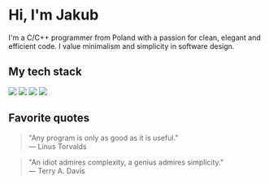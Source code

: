 # Hi, I'm Jakub
I'm a C/C++ programmer from Poland with a passion for clean, elegant and efficient code. I value minimalism and simplicity in software design.

## My tech stack
<div display="flex">
  <img src="https://img.shields.io/badge/C-00599C.svg?style=for-the-badge&logo=c&logoColor=white"/>
  <img src="https://img.shields.io/badge/C++-%2300599C.svg?style=for-the-badge&logo=c%2B%2B&logoColor=white"/>
  <img src="https://img.shields.io/badge/Vim-%2311AB00.svg?style=for-the-badge&logo=vim&logoColor=white"/>
  <img src="https://img.shields.io/badge/Linux-FCC624?style=for-the-badge&logo=linux&logoColor=black"/>
</div>

## Favorite quotes
> "Any program is only as good as it is useful." <br/>
> — Linus Torvalds

> "An idiot admires complexity, a genius admires simplicity." <br/>
> — Terry A. Davis
